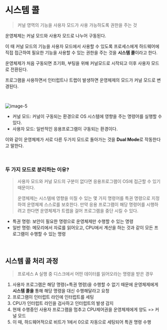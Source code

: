 # 시스템 콜
> 커널 영역의 기능을 사용자 모드가 사용 가능하도록 권한을 주는 것

운영체제는 커널 모드와 사용자 모드로 나누어 구동된다. 

이 때 커널 모드의 기능을 사용자 모드에서 사용할 수 있도록 프로세스에게 하드웨어에 직접 접근하여 필요한 기능을 사용할 수 있는 권한을 주는 것을 **시스템 콜**이라고 한다.

운영체제가 처음 구동되면 초기화, 부팅을 위해 커널모드로 시작되고 이후 사용자 모드로 전환된다.

프로그램을 사용하면서 인터럽트나 트랩이 발생하면 운영체제의 모드가 커널 모드로 변경된다.

<br>

![image-5](https://github.com/seonyoung42/CS_Book/assets/77603632/123db3f1-b6d2-4042-8f91-aeb73fd45288)
- 커널 모드: 커널이 구동되는 환경으로 OS 시스템에 영향을 주는 명령어를 실행할 수 있다.
- 사용자 모드: 일반적인 응용프로그램이 구동되는 환경이다.

이와 같이 운영체제가 서로 다른 두가지 모드로 돌아가는 것을 **Dual Mode**로 작동한다고 말한다.

<br>

### 두 가지 모드로 분리하는 이유?
> 사용자 모드와 커널 모드의 구분이 없다면 응용프로그램이 OS에 접근할 수 있기 때문이다. 
> 
> 운영체제는 시스템에 영향을 미칠 수 있는 몇 가지 명령어를 특권 명령으로 지정하여 운영체제 스스로를 보호한다. 
> 만약 응용 프로그램이 해당 명령어를 시행하려고 한다면 운영체제가 트랩을 걸어 프로그램을 중단 시킬 수 있다.

- 특권 명령: 보안이 필요한 명령으로 운영체제만 수행할 수 있는 명령
- 일반 명령: 메모리에서 자료를 읽어오고, CPU에서 계산을 하는 것과 같이 모든 프로그램이 수행할 수 있는 명령

<br>

## 시스템 콜 처리 과정
> 프로세스 A 실행 중 디스크에서 어떤 데이터를 읽어오라는 명령을 받은 경우

1. 사용자 프로그램은 해당 명령(=특권 명령)을 수행할 수 없기 때문에 운영체제에게 **시스템 콜을** 통해 해당 명령을 대신 수행해달라고 요청
2. 프로그램이 인터럽트 라인에 인터럽트를 세팅
3. CPU가 인터럽트 라인을 검사하고 인터럽트의 발생 감지
4. 현재 수행중인 사용자 프로그램을 멈추고 CPU제어권을 운영체제에게 양도 => 커널 모드
5. 이 때, 하드웨어적으로 비트가 1에서 0으로 자동으로 세팅되어 특권 명령 수행

